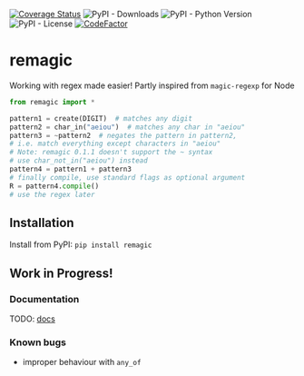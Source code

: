 [![Coverage Status](https://coveralls.io/repos/github/ificiana/remagic/badge.svg?branch=main)](https://coveralls.io/github/ificiana/remagic?branch=main)
![PyPI - Downloads](https://img.shields.io/pypi/dm/remagic)
![PyPI - Python Version](https://img.shields.io/pypi/pyversions/remagic)
![PyPI - License](https://img.shields.io/pypi/l/remagic)
[![CodeFactor](https://www.codefactor.io/repository/github/ificiana/remagic/badge)](https://www.codefactor.io/repository/github/ificiana/remagic)

# remagic

Working with regex made easier!
Partly inspired from `magic-regexp` for Node

```py
from remagic import *

pattern1 = create(DIGIT)  # matches any digit
pattern2 = char_in("aeiou")  # matches any char in "aeiou"
pattern3 = ~pattern2  # negates the pattern in pattern2, 
# i.e. match everything except characters in "aeiou"
# Note: remagic 0.1.1 doesn't support the ~ syntax
# use char_not_in("aeiou") instead
pattern4 = pattern1 + pattern3
# finally compile, use standard flags as optional argument
R = pattern4.compile()
# use the regex later
``` 

## Installation

Install from PyPI:
`pip install remagic`

## Work in Progress!

### Documentation

TODO: [docs](https://ificiana.github.io/remagic)

### Known bugs

- improper behaviour with `any_of`
